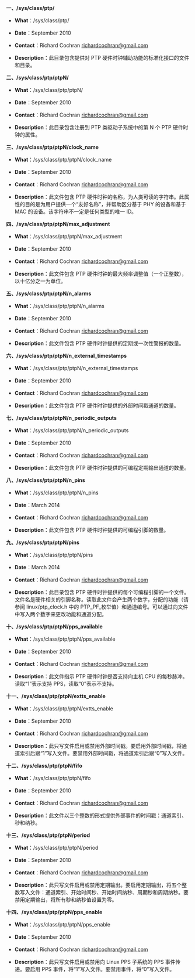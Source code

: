 **一、/sys/class/ptp/**

- **What**：/sys/class/ptp/

- **Date**：September 2010

- **Contact**：Richard Cochran <richardcochran@gmail.com>

- **Description**：此目录包含提供对 PTP 硬件时钟辅助功能的标准化接口的文件和目录。

**二、/sys/class/ptp/ptpN/**

- **What**：/sys/class/ptp/ptpN/

- **Date**：September 2010

- **Contact**：Richard Cochran <richardcochran@gmail.com>

- **Description**：此目录包含注册到 PTP 类驱动子系统中的第 N 个 PTP 硬件时钟的属性。

**三、/sys/class/ptp/ptpN/clock_name**

- **What**：/sys/class/ptp/ptpN/clock_name

- **Date**：September 2010

- **Contact**：Richard Cochran <richardcochran@gmail.com>

- **Description**：此文件包含 PTP 硬件时钟的名称，为人类可读的字符串。此属性的目的是为用户提供一个“友好名称”，并帮助区分基于 PHY 的设备和基于 MAC 的设备。该字符串不一定是任何类型的唯一 ID。

**四、/sys/class/ptp/ptpN/max_adjustment**

- **What**：/sys/class/ptp/ptpN/max_adjustment

- **Date**：September 2010

- **Contact**：Richard Cochran <richardcochran@gmail.com>

- **Description**：此文件包含 PTP 硬件时钟的最大频率调整值（一个正整数），以十亿分之一为单位。

**五、/sys/class/ptp/ptpN/n_alarms**

- **What**：/sys/class/ptp/ptpN/n_alarms

- **Date**：September 2010

- **Contact**：Richard Cochran <richardcochran@gmail.com>

- **Description**：此文件包含 PTP 硬件时钟提供的定期或一次性警报的数量。

**六、/sys/class/ptp/ptpN/n_external_timestamps**

- **What**：/sys/class/ptp/ptpN/n_external_timestamps

- **Date**：September 2010

- **Contact**：Richard Cochran <richardcochran@gmail.com>

- **Description**：此文件包含 PTP 硬件时钟提供的外部时间戳通道的数量。

**七、/sys/class/ptp/ptpN/n_periodic_outputs**

- **What**：/sys/class/ptp/ptpN/n_periodic_outputs

- **Date**：September 2010

- **Contact**：Richard Cochran <richardcochran@gmail.com>

- **Description**：此文件包含 PTP 硬件时钟提供的可编程定期输出通道的数量。

**八、/sys/class/ptp/ptpN/n_pins**

- **What**：/sys/class/ptp/ptpN/n_pins

- **Date**：March 2014

- **Contact**：Richard Cochran <richardcochran@gmail.com>

- **Description**：此文件包含 PTP 硬件时钟提供的可编程引脚的数量。

**九、/sys/class/ptp/ptpN/pins**

- **What**：/sys/class/ptp/ptpN/pins

- **Date**：March 2014

- **Contact**：Richard Cochran <richardcochran@gmail.com>

- **Description**：此目录包含 PTP 硬件时钟提供的每个可编程引脚的一个文件。文件名是硬件相关的引脚名称。读取此文件会产生两个数字，分配的功能（请参阅 linux/ptp_clock.h 中的 PTP_PF_枚举值）和通道编号。可以通过向文件中写入两个数字来更改功能和通道分配。

**十、/sys/class/ptp/ptpN/pps_available**

- **What**：/sys/class/ptp/ptpN/pps_available

- **Date**：September 2010

- **Contact**：Richard Cochran <richardcochran@gmail.com>

- **Description**：此文件指示 PTP 硬件时钟是否支持向主机 CPU 的每秒脉冲。读取“1”表示支持 PPS，读取“0”表示不支持。

**十一、/sys/class/ptp/ptpN/extts_enable**

- **What**：/sys/class/ptp/ptpN/extts_enable

- **Date**：September 2010

- **Contact**：Richard Cochran <richardcochran@gmail.com>

- **Description**：此只写文件启用或禁用外部时间戳。要启用外部时间戳，将通道索引后跟“1”写入文件。要禁用外部时间戳，将通道索引后跟“0”写入文件。

**十二、/sys/class/ptp/ptpN/fifo**

- **What**：/sys/class/ptp/ptpN/fifo

- **Date**：September 2010

- **Contact**：Richard Cochran <richardcochran@gmail.com>

- **Description**：此文件以三个整数的形式提供外部事件的时间戳：通道索引、秒和纳秒。

**十三、/sys/class/ptp/ptpN/period**

- **What**：/sys/class/ptp/ptpN/period

- **Date**：September 2010

- **Contact**：Richard Cochran <richardcochran@gmail.com>

- **Description**：此只写文件启用或禁用定期输出。要启用定期输出，将五个整数写入文件：通道索引、开始时间秒、开始时间纳秒、周期秒和周期纳秒。要禁用定期输出，将所有秒和纳秒值设置为零。

**十四、/sys/class/ptp/ptpN/pps_enable**

- **What**：/sys/class/ptp/ptpN/pps_enable

- **Date**：September 2010

- **Contact**：Richard Cochran <richardcochran@gmail.com>

- **Description**：此只写文件启用或禁用向 Linux PPS 子系统的 PPS 事件传递。要启用 PPS 事件，将“1”写入文件。要禁用事件，将“0”写入文件。
